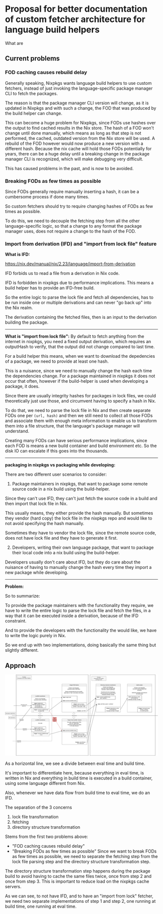 # Proposal for better documentation of custom fetcher architecture for language build helpers

What are

## Current problems

### FOD caching causes rebuild delay

Generally speaking, Nixpkgs wants language build helpers to use custom fetchers,
instead of just invoking the language-specific package manager CLI to fetch the packages.

The reason is that the package manager CLI version will change,
as it is updated in Nixpkgs and with such a change,
the FOD that was produced by the build helper can change.

This can become a huge problem for Nixpkgs, since FODs use hashes over the output
to find cached results in the Nix store. The hash of a FOD won't change until done manually,
which means as long as that step is not performed, the cached, outdated version from the Nix store will
be used. A rebuild of the FOD however would now produce a new version with a different hash.
Because the nix cache will hold those FODs potentially for years, there can be a huge
delay until a breaking change in the package manager CLI is recognized, which will make
debugging very difficult.

This has caused problems in the past, and is now to be avoided.

### Breaking FODs as few times as possible

Since FODs generally require manually inserting a hash, it can be a cumbersome
process if done many times.

So custom fetchers should try to require changing hashes of FODs as few times as possible.

To do this, we need to decouple the fetching step from all the other language-specific
logic, so that a change to any format the package manager uses, does not require
a change to the hash of the FOD.

### Import from derivation (IFD) and "import from lock file" feature

**What is IFD:**

<https://nix.dev/manual/nix/2.23/language/import-from-derivation>

IFD forbids us to read a file from a derivation in Nix code.

IFD is forbidden in nixpkgs due to performance implications.
This means a build helper has to provide an IFD-free build.

So the entire logic to parse the lock file and fetch all dependencies,
has to be run inside one or multiple derivations and can never "go back up" into
the Nix realm.

The derivation containing the fetched files, then is an input to the derivation
building the package.

---

**What is "import from lock file":**
By default to fetch anything from the internet in nixpkgs, you need a fixed output derivation, which
requires an outputHash to verify, that the output did not change compared to last time.

For a build helper this means, when we want to download the depedencies of a
package, we need to provide at least one hash.

This is a nuisance, since we need to manually change the hash each time the dependencies change.
For a package maintained in nixpkgs it does not occur that often, however if the build-helper is used
when developing a package, it does.

Since there are usually integrity hashes for packages in lock files,
we could theoretically just use those, and circumvent having to specify a hash
in Nix.

To do that, we need to parse the lock file in Nix and then create separate FODs
one per `(url, hash)` and then we still need to collect all those FODs and
associate them with enough meta information to enable us to transform them
into a file structure, that the language's package manager will understand.

Creating many FODs can have serious performance implications, since each FOD
is means a new build container and build environment etc. So the disk IO can
escalate if this goes into the thousands.

---

**packaging in nixpkgs vs packaging while developing:**

There are two different user scenarios to consider:

1. Package maintainers in nixpkgs, that want to package some remote source code
in a nix build using the build-helper.

Since they can't use IFD, they can't just fetch the source code in a build and then import that lock file in Nix.

This usually means, they either provide the hash manually.
But sometimes they vendor (hard copy) the lock file in the nixpkgs repo and would like
to not avoid specifying the hash manually.

Sometimes they have to vendor the lock file, since the remote source code, does
not have lock file and they have to generate it first.

2. Developers, writing their own language package, that want to package their
local code into a nix build using the build-helper.

Developers usually don't care about IFD, but they do care about the nuisance
of having to manually change the hash every time they import a new package
while developing.

---

**Problem:**

So to summarize:

To provide the package maintainers with the functionality they require,
we have to write the entire logic to parse the lock file and fetch the files,
in a way that it can be executed inside a derivation, because of the IFD constraint.

And to provide the developers with the functionality the would like,
we have to write the logic purely in Nix.

So we end up with two implementations, doing basically the same thing
but slightly different.

## Approach

![architecture diagram](./builder-architecture.drawio.svg)

As a horizontal line, we see a divide between eval time and build time.

It's important to differentiate here, because everything in eval time,
is written in Nix and everything in build time is executed in a build container,
using some language different from Nix.

Also, whenever we have data flow from build time to eval time, we do an IFD.

The separation of the 3 concerns
1. lock file transformation
2. fetching
3. directory structure transformation

Stems from the first two problems above:
- "FOD caching causes rebuild delay"
- "Breaking FODs as few times as possible"
Since we want to break FODs as few times as possible, we need to separate the
fetching step from
the lock file parsing step and the directory structure transformation step.

The directory structure transformation step happens during the package build
to avoid having to cache the same files twice, once from step 2 and once from
step 3. This is important to reduce load on the nixpkgs cache servers.

As we can see, to not have IFD, and to have an "import from lock" fetcher,
we need two separate implementations of step 1 and step 2, one running at build time, one running at eval time.
